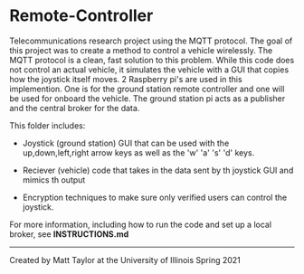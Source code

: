 # Remote-Controller

Telecommunications research project using the MQTT protocol. The goal of this project was to create a method to control a vehicle wirelessly. The MQTT protocol is a clean, fast solution to this problem. While this code does not control an actual vehicle, it simulates the vehicle with a GUI that copies how the joystick itself moves. 2 Raspberry pi's are used in this implemention. One is for the ground station remote controller and one will be used for onboard the vehicle. The ground station pi acts as a publisher and the central broker for the data. 

This folder includes:

- Joystick (ground station) GUI that can be used with the up,down,left,right arrow keys as well as the 'w' 'a' 's' 'd' keys. 

- Reciever (vehicle) code that takes in the data sent by th joystick GUI and mimics th output

- Encryption techniques to make sure only verified users can control the joystick.

For more information, including how to run the code and set up a local broker, see **INSTRUCTIONS.md**

---

Created by Matt Taylor at the University of Illinois Spring 2021
